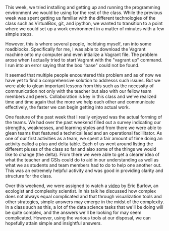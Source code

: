 This week, we tried installing and getting up and running the programming environment we would be using for the rest of the class. While the previous week was spent getting us familiar with the different technologies of the class such as VirtualBox, git, and ipython, we wanted to transition to a point where we could set up a work environment in a matter of minutes with a few simple steps. 

However, this is where several people, inclduing myself, ran into some roadblocks. Specifically for me, I was able to download the Vagrant machine onto my computer and even intialize a Vagrant file. The problem arose when I actually tried to start Vagrant with the "vagrant up" command. I run into an error saying that the box "base" could not be found. 

It seemed that multiple people encountered this problem and as of now we have yet to find a comprehensive solution to addresss such issues. But we were able to glean important lessons from this such as the necessity of communication not only with the teacher but also with our fellow team members and peers. Collaboration is key in this class and we've realized time and time again that the more we help each other and communicate effectively, the faster we can begin getting into actual work. 

One feature of the past week that I really enjoyed was the actual forming of the teams. We had over the past weekend filled out a survey indicating our strengths, weaknesses, and learning styles and from there we were able to glean teams that featured a technical lead and an operational facillitator. As one of our first activities as a team, we spent a fair amount of time doing an activity called a plus and delta table. Each of us went around listing the different pluses of the class so far and also some of the things we would like to change (the delta). From there we were able to get a clearer idea of what the teacher and GSIs could do to aid in our understanding as well as what we as students and team members had to do to help one another out. This was an extremely helpful activity and was good in providing clarity and structure for the class. 

Over this weekend, we were assigned to watch a [video](http://www.youtube.com/watch?v=UB2iYzKeej8) by Eric Burlow, an ecologist and complexity scientist. In his talk he discussed how complex does not always equal complicated and that through visualization tools and other strategies, simple answers may emerge in the midst of the complexity. In a class such as this, a lot of the data science tasks that we'll be doing will be quite complex, and the answers we'll be looking for may seem complicated. However, using the various tools at our disposal, we can hopefully attain simple and insightful answers. 


